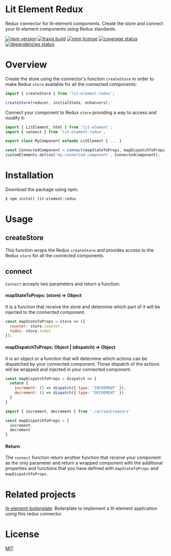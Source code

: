 # Lit Element Redux
Redux connector for lit-element components. Create the store and connect your lit-element components using Redux standards.

[![npm version](https://img.shields.io/npm/v/lit-element-redux?style=flat-square)](https://www.npmjs.com/package/lit-element-redux)
[![travis build](https://img.shields.io/travis/com/albertopumar/lit-element-redux?style=flat-square)](https://travis-ci.com/albertopumar/lit-element-redux)
[![npm license](https://img.shields.io/npm/l/lit-element-redux?style=flat-square)](https://www.npmjs.com/package/lit-element-redux)
[![coverage status](https://img.shields.io/coveralls/github/albertopumar/lit-element-redux?style=flat-square)](https://coveralls.io/github/albertopumar/lit-element-redux)
[![dependencies status](https://img.shields.io/david/albertopumar/lit-element-redux?style=flat-square)](https://david-dm.org/albertopumar/lit-element-redux)

# Overview
Create the store using the connector's function ``createStore`` in order to make Redux ``store`` available for all the connected components:

```js
import { createStore } from 'lit-element-redux';

createStore(reducer, initialState, enhancers);
```


Connect your component to Redux ``store`` providing a way to access and modify it:

```js
import { LitElement, html } from 'lit-element';
import { connect } from 'lit-element-redux';

export class MyComponent extends LitElement { ... }

const ConnectedComponent = connect(mapStateToProps, mapDispatchToProps)(MyComponent);
customElements.define('my-connected-component', ConnectedComponent);

```

# Installation
Download the package using npm:
```bash
$ npm install lit-element-redux
```

# Usage

## createStore
This function wraps the Redux ``createStore`` and provides access to the Redux ``store`` for all the connected components.

## connect
``Connect`` accepts two parameters and return a function:

#### mapStateToProps: (store) => Object
It is a function that receive the store and determine which part of it will be injected to the connected component.

```js
const mapStateToProps = store => ({
  counter: store.counter,
  todos: store.todos
});
```

#### mapDispatchToProps: Object | (dispatch) => Object
It is an object or a function that will determine which actions can be dispatched by your connected component. Those dispatch of the actions will be wrapped and injected in your connected component.

```js
const mapDispatchToProps = dispatch => {
  return {
    increment: () => dispatch({ type: 'INCREMENT' }),
    decrement: () => dispatch({ type: 'DECREMENT' })
  }
}
```

```js
import { increment, decrement } from './actionCreators'

const mapDispatchToProps = {
  increment,
  decrement
}
```

#### Return 
The ``connect`` function return another function that receive your component as the only parameter and return a wrapped component with the additional properties and functions that you have defined with ``mapStateToProps`` and ``mapDispatchToProps``.

# Related projects
[lit-element-boilerplate](https://github.com/albertopumar/lit-element-boilerplate): Boilerplate to implement a lit-element application using this redux connector.

# License
[MIT](LICENSE.md)